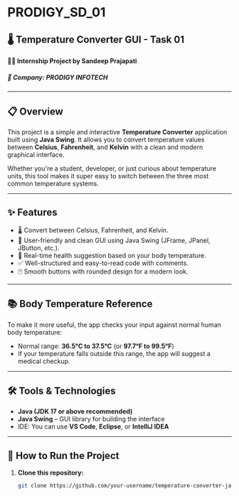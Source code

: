 # PRODIGY_SD_01
## 🌡️ Temperature Converter GUI - Task 01  
#### 👨‍💻 Internship Project by Sandeep Prajapati  
##### 🏢 Company: PRODIGY INFOTECH  

---

## 📋 Overview

This project is a simple and interactive **Temperature Converter** application built using **Java Swing**. It allows you to convert temperature values between **Celsius**, **Fahrenheit**, and **Kelvin** with a clean and modern graphical interface.

Whether you're a student, developer, or just curious about temperature units, this tool makes it super easy to switch between the three most common temperature systems.

---

## ✨ Features

- 🌡️ Convert between Celsius, Fahrenheit, and Kelvin.
- 🎨 User-friendly and clean GUI using Java Swing (JFrame, JPanel, JButton, etc.).
- 💬 Real-time health suggestion based on your body temperature.
- ✅ Well-structured and easy-to-read code with comments.
- 🖱️ Smooth buttons with rounded design for a modern look.

---

## 📚 Body Temperature Reference

To make it more useful, the app checks your input against normal human body temperature:

- Normal range: **36.5°C to 37.5°C** (or **97.7°F to 99.5°F**)
- If your temperature falls outside this range, the app will suggest a medical checkup.

---

## 🛠️ Tools & Technologies

- **Java (JDK 17 or above recommended)**
- **Java Swing** – GUI library for building the interface
- IDE: You can use **VS Code**, **Eclipse**, or **IntelliJ IDEA**

---

## 🔧 How to Run the Project

1. **Clone this repository:**
   ```bash
   git clone https://github.com/your-username/temperature-converter-java.git
